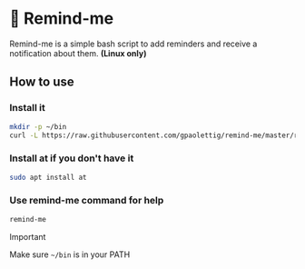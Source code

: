 # :bell: Remind-me
Remind-me is a simple bash script to add reminders and receive a notification about them. **(Linux only)**
## How to use
### Install it
```bash
mkdir -p ~/bin
curl -L https://raw.githubusercontent.com/gpaolettig/remind-me/master/remind-me.sh -o ~/bin/remind-me && chmod +x ~/bin/remind-me
```
### Install at if you don't have it
```bash
sudo apt install at
```
### Use remind-me command for help
```bash
remind-me
```
>[!IMPORTANT]
>Make sure `~/bin` is in your PATH 
